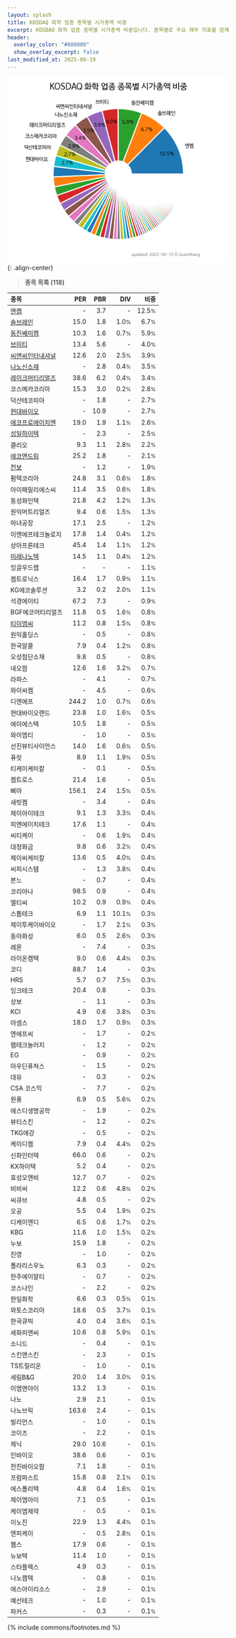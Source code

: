 ```yaml
---
layout: splash
title: KOSDAQ 화학 업종 종목별 시가총액 비중
excerpt: KOSDAQ 화학 업종 종목별 시가총액 비중입니다. 종목별로 주요 재무 지표를 함께 표시합니다.
header:
  overlay_color: "#800000"
  show_overlay_excerpt: false
last_modified_at: 2025-08-19
---
```



![KOSDAQ 화학 업종 종목별 시가총액 비중](/stats/sector/images/kosdaq_업종_화학_종목.png){: .align-center}


> **종목 목록 (118)**<a id="list"></a>

| **종목** | **PER** | **PBR** | **DIV** | **비중** |
| :------- | ------: | ------: | ------: | -------: |
| [엔켐](/348370/) | - | 3.7 | - | 12.5<small>%</small> |
| [솔브레인](/357780/) | 15.0 | 1.8 | 1.0<small>%</small> | 6.7<small>%</small> |
| [동진쎄미켐](/005290/) | 10.3 | 1.6 | 0.7<small>%</small> | 5.9<small>%</small> |
| [브이티](/018290/) | 13.4 | 5.6 | - | 4.0<small>%</small> |
| [씨앤씨인터내셔널](/352480/) | 12.6 | 2.0 | 2.5<small>%</small> | 3.9<small>%</small> |
| [나노신소재](/121600/) | - | 2.8 | 0.4<small>%</small> | 3.5<small>%</small> |
| [레이크머티리얼즈](/281740/) | 38.6 | 6.2 | 0.4<small>%</small> | 3.4<small>%</small> |
| 코스메카코리아 | 15.3 | 3.0 | 0.2<small>%</small> | 2.8<small>%</small> |
| 덕산테코피아 | - | 1.8 | - | 2.7<small>%</small> |
| [현대바이오](/048410/) | - | 10.9 | - | 2.7<small>%</small> |
| [에코프로에이치엔](/383310/) | 19.0 | 1.9 | 1.1<small>%</small> | 2.6<small>%</small> |
| [성일하이텍](/365340/) | - | 2.3 | - | 2.5<small>%</small> |
| 클리오 | 9.3 | 1.1 | 2.8<small>%</small> | 2.2<small>%</small> |
| [에코앤드림](/101360/) | 25.2 | 1.8 | - | 2.1<small>%</small> |
| [천보](/278280/) | - | 1.2 | - | 1.9<small>%</small> |
| 펌텍코리아 | 24.8 | 3.1 | 0.6<small>%</small> | 1.8<small>%</small> |
| 아이패밀리에스씨 | 11.4 | 3.5 | 0.6<small>%</small> | 1.8<small>%</small> |
| 동성화인텍 | 21.8 | 4.2 | 1.2<small>%</small> | 1.3<small>%</small> |
| 원익머트리얼즈 | 9.4 | 0.6 | 1.5<small>%</small> | 1.3<small>%</small> |
| 마녀공장 | 17.1 | 2.5 | - | 1.2<small>%</small> |
| 이엔에프테크놀로지 | 17.8 | 1.4 | 0.4<small>%</small> | 1.2<small>%</small> |
| 상아프론테크 | 45.4 | 1.4 | 1.1<small>%</small> | 1.2<small>%</small> |
| [미래나노텍](/095500/) | 14.5 | 1.1 | 0.4<small>%</small> | 1.2<small>%</small> |
| 잉글우드랩 | - | - | - | 1.1<small>%</small> |
| 켐트로닉스 | 16.4 | 1.7 | 0.9<small>%</small> | 1.1<small>%</small> |
| KG에코솔루션 | 3.2 | 0.2 | 2.0<small>%</small> | 1.1<small>%</small> |
| 석경에이티 | 67.2 | 7.3 | - | 0.9<small>%</small> |
| BGF에코머티리얼즈 | 11.8 | 0.5 | 1.6<small>%</small> | 0.8<small>%</small> |
| [티이엠씨](/425040/) | 11.2 | 0.8 | 1.5<small>%</small> | 0.8<small>%</small> |
| 원익홀딩스 | - | 0.5 | - | 0.8<small>%</small> |
| 한국알콜 | 7.9 | 0.4 | 1.2<small>%</small> | 0.8<small>%</small> |
| 오성첨단소재 | 9.8 | 0.5 | - | 0.8<small>%</small> |
| 네오팜 | 12.6 | 1.6 | 3.2<small>%</small> | 0.7<small>%</small> |
| 라파스 | - | 4.1 | - | 0.7<small>%</small> |
| 와이씨켐 | - | 4.5 | - | 0.6<small>%</small> |
| 디엔에프 | 244.2 | 1.0 | 0.7<small>%</small> | 0.6<small>%</small> |
| 현대바이오랜드 | 23.8 | 1.0 | 1.6<small>%</small> | 0.5<small>%</small> |
| 에이에스텍 | 10.5 | 1.8 | - | 0.5<small>%</small> |
| 와이엠티 | - | 1.0 | - | 0.5<small>%</small> |
| 선진뷰티사이언스 | 14.0 | 1.6 | 0.6<small>%</small> | 0.5<small>%</small> |
| 퓨릿 | 8.9 | 1.1 | 1.9<small>%</small> | 0.5<small>%</small> |
| 티케이케미칼 | - | 0.1 | - | 0.5<small>%</small> |
| 켐트로스 | 21.4 | 1.6 | - | 0.5<small>%</small> |
| 삐아 | 156.1 | 2.4 | 1.5<small>%</small> | 0.5<small>%</small> |
| 새빗켐 | - | 3.4 | - | 0.4<small>%</small> |
| 제이아이테크 | 9.1 | 1.3 | 3.3<small>%</small> | 0.4<small>%</small> |
| 피엔에이치테크 | 17.6 | 1.1 | - | 0.4<small>%</small> |
| 씨티케이 | - | 0.6 | 1.9<small>%</small> | 0.4<small>%</small> |
| 대정화금 | 9.8 | 0.6 | 3.2<small>%</small> | 0.4<small>%</small> |
| 제이씨케미칼 | 13.6 | 0.5 | 4.0<small>%</small> | 0.4<small>%</small> |
| 씨피시스템 | - | 1.3 | 3.8<small>%</small> | 0.4<small>%</small> |
| 본느 | - | 0.7 | - | 0.4<small>%</small> |
| 코리아나 | 98.5 | 0.9 | - | 0.4<small>%</small> |
| 엘티씨 | 10.2 | 0.9 | 0.9<small>%</small> | 0.4<small>%</small> |
| 스톰테크 | 6.9 | 1.1 | 10.1<small>%</small> | 0.3<small>%</small> |
| 제이투케이바이오 | - | 1.7 | 2.1<small>%</small> | 0.3<small>%</small> |
| 동아화성 | 6.0 | 0.5 | 2.6<small>%</small> | 0.3<small>%</small> |
| 레몬 | - | 7.4 | - | 0.3<small>%</small> |
| 라이온켐텍 | 9.0 | 0.6 | 4.4<small>%</small> | 0.3<small>%</small> |
| 코디 | 88.7 | 1.4 | - | 0.3<small>%</small> |
| HRS | 5.7 | 0.7 | 7.5<small>%</small> | 0.3<small>%</small> |
| 잉크테크 | 20.4 | 0.8 | - | 0.3<small>%</small> |
| 상보 | - | 1.1 | - | 0.3<small>%</small> |
| KCI | 4.9 | 0.6 | 3.8<small>%</small> | 0.3<small>%</small> |
| 아셈스 | 18.0 | 1.7 | 0.9<small>%</small> | 0.3<small>%</small> |
| 엔에프씨 | - | 1.7 | - | 0.2<small>%</small> |
| 램테크놀러지 | - | 1.2 | - | 0.2<small>%</small> |
| EG | - | 0.9 | - | 0.2<small>%</small> |
| 아우딘퓨쳐스 | - | 1.5 | - | 0.2<small>%</small> |
| 대유 | - | 0.3 | - | 0.2<small>%</small> |
| CSA 코스믹 | - | 7.7 | - | 0.2<small>%</small> |
| 원풍 | 6.9 | 0.5 | 5.6<small>%</small> | 0.2<small>%</small> |
| 에스디생명공학 | - | 1.9 | - | 0.2<small>%</small> |
| 뷰티스킨 | - | 1.2 | - | 0.2<small>%</small> |
| TKG애강 | - | 0.5 | - | 0.2<small>%</small> |
| 케이디켐 | 7.9 | 0.4 | 4.4<small>%</small> | 0.2<small>%</small> |
| 신화인터텍 | 66.0 | 0.6 | - | 0.2<small>%</small> |
| KX하이텍 | 5.2 | 0.4 | - | 0.2<small>%</small> |
| 효성오앤비 | 12.7 | 0.7 | - | 0.2<small>%</small> |
| 비비씨 | 12.2 | 0.6 | 4.8<small>%</small> | 0.2<small>%</small> |
| 씨큐브 | 4.8 | 0.5 | - | 0.2<small>%</small> |
| 오공 | 5.5 | 0.4 | 1.9<small>%</small> | 0.2<small>%</small> |
| 디케이앤디 | 6.5 | 0.6 | 1.7<small>%</small> | 0.2<small>%</small> |
| KBG | 11.6 | 1.0 | 1.5<small>%</small> | 0.2<small>%</small> |
| 누보 | 15.9 | 1.8 | - | 0.2<small>%</small> |
| 진영 | - | 1.0 | - | 0.2<small>%</small> |
| 폴라리스우노 | 6.3 | 0.3 | - | 0.2<small>%</small> |
| 한주에이알티 | - | 0.7 | - | 0.2<small>%</small> |
| 코스나인 | - | 2.2 | - | 0.2<small>%</small> |
| 한일화학 | 6.6 | 0.3 | 0.5<small>%</small> | 0.1<small>%</small> |
| 와토스코리아 | 18.6 | 0.5 | 3.7<small>%</small> | 0.1<small>%</small> |
| 한국큐빅 | 4.0 | 0.4 | 3.6<small>%</small> | 0.1<small>%</small> |
| 세화피앤씨 | 10.6 | 0.8 | 5.9<small>%</small> | 0.1<small>%</small> |
| 소니드 | - | 0.4 | - | 0.1<small>%</small> |
| 스킨앤스킨 | - | 2.3 | - | 0.1<small>%</small> |
| TS트릴리온 | - | 1.0 | - | 0.1<small>%</small> |
| 세림B&G | 20.0 | 1.4 | 3.0<small>%</small> | 0.1<small>%</small> |
| 이엠앤아이 | 13.2 | 1.3 | - | 0.1<small>%</small> |
| 나노 | 2.9 | 2.1 | - | 0.1<small>%</small> |
| 나노브릭 | 163.6 | 2.4 | - | 0.1<small>%</small> |
| 빌리언스 | - | 1.0 | - | 0.1<small>%</small> |
| 코이즈 | - | 2.2 | - | 0.1<small>%</small> |
| 제닉 | 29.0 | 10.6 | - | 0.1<small>%</small> |
| 인바이오 | 38.6 | 0.6 | - | 0.1<small>%</small> |
| 전진바이오팜 | 7.1 | 1.8 | - | 0.1<small>%</small> |
| 프럼파스트 | 15.8 | 0.8 | 2.1<small>%</small> | 0.1<small>%</small> |
| 에스폴리텍 | 4.8 | 0.4 | 1.6<small>%</small> | 0.1<small>%</small> |
| 제이엠아이 | 7.1 | 0.5 | - | 0.1<small>%</small> |
| 케이엠제약 | - | 0.5 | - | 0.1<small>%</small> |
| 이노진 | 22.9 | 1.3 | 4.4<small>%</small> | 0.1<small>%</small> |
| 엔피케이 | - | 0.5 | 2.8<small>%</small> | 0.1<small>%</small> |
| 웹스 | 17.9 | 0.6 | - | 0.1<small>%</small> |
| 뉴보텍 | 11.4 | 1.0 | - | 0.1<small>%</small> |
| 스타플렉스 | 4.9 | 0.3 | - | 0.1<small>%</small> |
| 나노캠텍 | - | 0.8 | - | 0.1<small>%</small> |
| 에스아이리소스 | - | 2.9 | - | 0.1<small>%</small> |
| 예선테크 | - | 1.0 | - | 0.1<small>%</small> |
| 파커스 | - | 0.3 | - | 0.1<small>%</small> |

{% include commons/footnotes.md %}